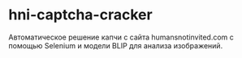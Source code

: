 # hni-captcha-cracker
Автоматическое решение капчи с сайта humansnotinvited.com с помощью Selenium и модели BLIP для анализа изображений.
